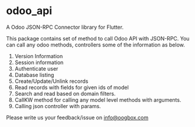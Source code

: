 # odoo_api

A Odoo JSON-RPC Connector library for Flutter.

This package contains set of method to call Odoo API with JSON-RPC. You can call any odoo methods,
controllers some of the information as below.

1. Version Information
2. Session information
3. Authenticate user
4. Database listing
5. Create/Update/Unlink records
6. Read records with fields for given ids of model
7. Search and read based on domain filters.
8. CallKW method for calling any model level methods with arguments.
9. Calling json controller with params.

Please write us your feedback/issue on info@oogbox.com

